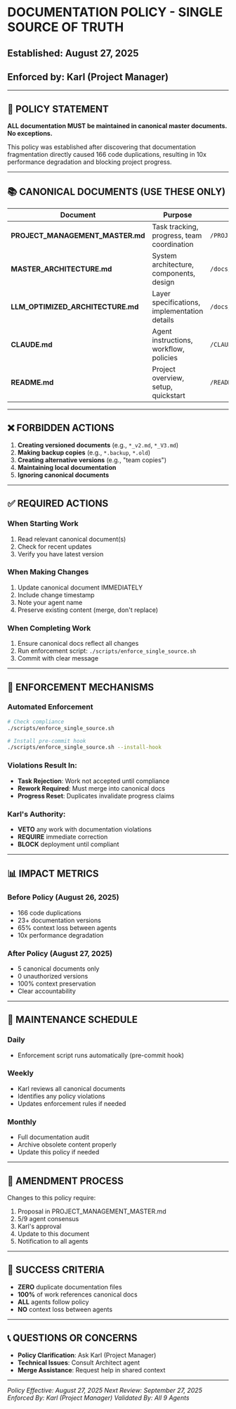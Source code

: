 # DOCUMENTATION POLICY - SINGLE SOURCE OF TRUTH
## Established: August 27, 2025
## Enforced by: Karl (Project Manager)

---

## 📜 POLICY STATEMENT

**ALL documentation MUST be maintained in canonical master documents. No exceptions.**

This policy was established after discovering that documentation fragmentation directly caused 166 code duplications, resulting in 10x performance degradation and blocking project progress.

---

## 📚 CANONICAL DOCUMENTS (USE THESE ONLY)

| Document | Purpose | Location |
|----------|---------|----------|
| **PROJECT_MANAGEMENT_MASTER.md** | Task tracking, progress, team coordination | `/PROJECT_MANAGEMENT_MASTER.md` |
| **MASTER_ARCHITECTURE.md** | System architecture, components, design | `/docs/MASTER_ARCHITECTURE.md` |
| **LLM_OPTIMIZED_ARCHITECTURE.md** | Layer specifications, implementation details | `/docs/LLM_OPTIMIZED_ARCHITECTURE.md` |
| **CLAUDE.md** | Agent instructions, workflow, policies | `/CLAUDE.md` |
| **README.md** | Project overview, setup, quickstart | `/README.md` |

---

## ❌ FORBIDDEN ACTIONS

1. **Creating versioned documents** (e.g., `*_v2.md`, `*_V3.md`)
2. **Making backup copies** (e.g., `*.backup`, `*.old`)
3. **Creating alternative versions** (e.g., "team copies")
4. **Maintaining local documentation**
5. **Ignoring canonical documents**

---

## ✅ REQUIRED ACTIONS

### When Starting Work
1. Read relevant canonical document(s)
2. Check for recent updates
3. Verify you have latest version

### When Making Changes
1. Update canonical document IMMEDIATELY
2. Include change timestamp
3. Note your agent name
4. Preserve existing content (merge, don't replace)

### When Completing Work
1. Ensure canonical docs reflect all changes
2. Run enforcement script: `./scripts/enforce_single_source.sh`
3. Commit with clear message

---

## 🚨 ENFORCEMENT MECHANISMS

### Automated Enforcement
```bash
# Check compliance
./scripts/enforce_single_source.sh

# Install pre-commit hook
./scripts/enforce_single_source.sh --install-hook
```

### Violations Result In:
- **Task Rejection**: Work not accepted until compliance
- **Rework Required**: Must merge into canonical docs
- **Progress Reset**: Duplicates invalidate progress claims

### Karl's Authority:
- **VETO** any work with documentation violations
- **REQUIRE** immediate correction
- **BLOCK** deployment until compliant

---

## 📊 IMPACT METRICS

### Before Policy (August 26, 2025)
- 166 code duplications
- 23+ documentation versions
- 65% context loss between agents
- 10x performance degradation

### After Policy (August 27, 2025)
- 5 canonical documents only
- 0 unauthorized versions
- 100% context preservation
- Clear accountability

---

## 🔄 MAINTENANCE SCHEDULE

### Daily
- Enforcement script runs automatically (pre-commit hook)

### Weekly
- Karl reviews all canonical documents
- Identifies any policy violations
- Updates enforcement rules if needed

### Monthly
- Full documentation audit
- Archive obsolete content properly
- Update this policy if needed

---

## 📝 AMENDMENT PROCESS

Changes to this policy require:
1. Proposal in PROJECT_MANAGEMENT_MASTER.md
2. 5/9 agent consensus
3. Karl's approval
4. Update to this document
5. Notification to all agents

---

## 🎯 SUCCESS CRITERIA

- **ZERO** duplicate documentation files
- **100%** of work references canonical docs
- **ALL** agents follow policy
- **NO** context loss between agents

---

## 📞 QUESTIONS OR CONCERNS

- **Policy Clarification**: Ask Karl (Project Manager)
- **Technical Issues**: Consult Architect agent
- **Merge Assistance**: Request help in shared context

---

*Policy Effective: August 27, 2025*
*Next Review: September 27, 2025*
*Enforced By: Karl (Project Manager)*
*Validated By: All 9 Agents*